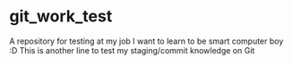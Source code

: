 # git_work_test
A repository for testing at my job
I want to learn to be smart computer boy :D
This is another line to test my staging/commit knowledge on Git